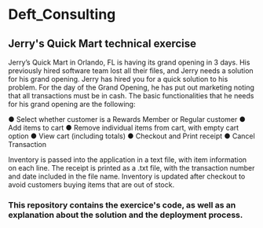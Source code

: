 # Deft_Consulting

## Jerry's Quick Mart technical exercise

Jerry’s Quick Mart in Orlando, FL is having its grand opening in 3 days. His previously hired
software team lost all their files, and Jerry needs a solution for his grand opening.
Jerry has hired you for a quick solution to his problem. For the day of the Grand Opening, he
has put out marketing noting that all transactions must be in cash.
The basic functionalities that he needs for his grand opening are the following:

● Select whether customer is a Rewards Member or Regular customer
● Add items to cart
● Remove individual items from cart, with empty cart option
● View cart (including totals)
● Checkout and Print receipt
● Cancel Transaction

Inventory is passed into the application in a text file, with item information on each line. The
receipt is printed as a .txt file, with the transaction number and date included in the file name.
Inventory is updated after checkout to avoid customers buying items that are out of stock.

### This repository contains the exercice's code, as well as an explanation about the solution and the deployment process.
